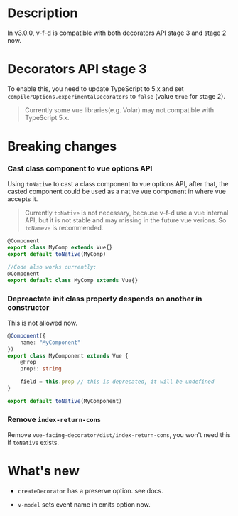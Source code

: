 # Description

In v3.0.0, v-f-d is compatible with both decorators API stage 3 and stage 2 now.

# Decorators API stage 3

To enable this, you need to update TypeScript to 5.x and set `compilerOptions.experimentalDecorators` to `false` (value `true` for stage 2). 

> Currently some vue libraries(e.g. Volar) may not compatible with TypeScript 5.x.

# Breaking changes

### Cast class component to vue options API

Using `toNative` to cast a class component to vue options API, after that, the casted component could be used as a native vue component in where vue accepts it.

> Currently `toNative` is not necessary, because v-f-d use a vue internal API, but it is not stable and may missing in the future vue verions. So `toNameve` is recommended.

```typescript
@Component
export class MyComp extends Vue{}
export default toNative(MyComp)

//Code also works currently:
@Component
export default class MyComp extends Vue{}
```

### Depreactate init class property despends on another in constructor

This is not allowed now.
```typescript
@Component({
    name: "MyComponent"
})
export class MyComponent extends Vue {
    @Prop
    prop!: string

    field = this.prop // this is deprecated, it will be undefined
}

export default toNative(MyComponent)
```

### Remove `index-return-cons`

Remove `vue-facing-decorator/dist/index-return-cons`, you won't need this if `toNative` exists.

# What's new

* `createDecorator` has a preserve option. see docs.

* `v-model` sets event name in emits option now.


